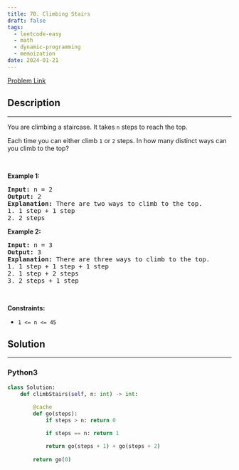 ```yaml
---
title: 70. Climbing Stairs
draft: false
tags: 
  - leetcode-easy
  - math
  - dynamic-programming
  - memoization
date: 2024-01-21
---
```


[Problem Link](https://leetcode.com/problems/climbing-stairs/)

## Description

---
<p>You are climbing a staircase. It takes <code>n</code> steps to reach the top.</p>

<p>Each time you can either climb <code>1</code> or <code>2</code> steps. In how many distinct ways can you climb to the top?</p>

<p>&nbsp;</p>
<p><strong class="example">Example 1:</strong></p>

<pre>
<strong>Input:</strong> n = 2
<strong>Output:</strong> 2
<strong>Explanation:</strong> There are two ways to climb to the top.
1. 1 step + 1 step
2. 2 steps
</pre>

<p><strong class="example">Example 2:</strong></p>

<pre>
<strong>Input:</strong> n = 3
<strong>Output:</strong> 3
<strong>Explanation:</strong> There are three ways to climb to the top.
1. 1 step + 1 step + 1 step
2. 1 step + 2 steps
3. 2 steps + 1 step
</pre>

<p>&nbsp;</p>
<p><strong>Constraints:</strong></p>

<ul>
	<li><code>1 &lt;= n &lt;= 45</code></li>
</ul>


## Solution

---
### Python3
``` py title='climbing-stairs'
class Solution:
    def climbStairs(self, n: int) -> int:
        
        @cache
        def go(steps):
            if steps > n: return 0

            if steps == n: return 1

            return go(steps + 1) + go(steps + 2)
        
        return go(0)
```

